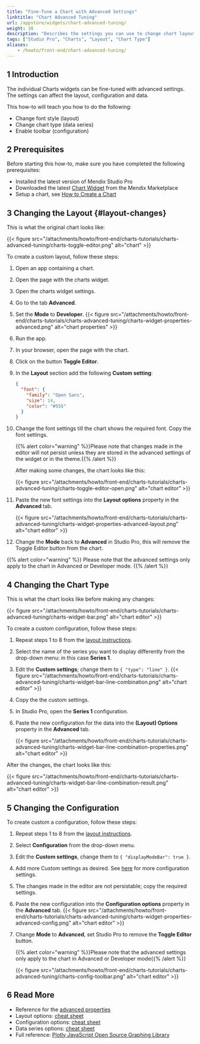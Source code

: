 ```yaml
---
title: "Fine-Tune a Chart with Advanced Settings"
linktitle: "Chart Advanced Tuning"
url: /appstore/widgets/chart-advanced-tuning/
weight: 30
description: "Describes the settings you can use to change chart layouts and types"
tags: ["Studio Pro", "Charts", "Layout", "Chart Type"]
aliases:
    - /howto/front-end/chart-advanced-tuning/
---
```


## 1 Introduction

The individual Charts widgets can be fine-tuned with advanced settings. The settings can affect the layout, configuration and data.

This how-to will teach you how to do the following:  

* Change font style (layout)
* Change chart type (data series)
* Enable toolbar (configuration)

## 2 Prerequisites

Before starting this how-to, make sure you have completed the following prerequisites:

* Installed the latest version of Mendix Studio Pro
* Downloaded the latest [Chart Widget](/appstore/widgets/charts/) from the Mendix Marketplace
* Setup a chart, see [How to Create a Chart](/howto/front-end/charts-basic-create/)

## 3 Changing the Layout {#layout-changes}

This is what the original chart looks like:

{{< figure src="/attachments/howto/front-end/charts-tutorials/charts-advanced-tuning/charts-toggle-editor.png" alt="chart" >}}

To create a custom layout, follow these steps:

1. Open an app containing a chart.
2. Open the page with the charts widget.
3. Open the charts widget settings.
4. Go to the tab **Advanced**.
5. Set the **Mode** to **Developer**.
    {{< figure src="/attachments/howto/front-end/charts-tutorials/charts-advanced-tuning/charts-widget-properties-advanced.png" alt="chart properties" >}}
6. Run the app.
7. In your browser, open the page with the chart.
8. Click on the button **Toggle Editor**.
9. In the **Layout** section add the following **Custom setting**:

    ```json
    {
      "font": {
        "family": "Open Sans",
        "size": 14,
        "color": "#555"
      }
    }
    ```

10. Change the font settings till the chart shows the required font. Copy the font settings.

    {{% alert color="warning" %}}Please note that changes made in the editor will not persist unless they are stored in the advanced settings of the widget or in the theme.{{% /alert %}}

    After making some changes, the chart looks like this:

    {{< figure src="/attachments/howto/front-end/charts-tutorials/charts-advanced-tuning/charts-toggle-editor-open.png" alt="chart editor" >}}

11. Paste the new font settings into the **Layout options** property in the **Advanced** tab.

    {{< figure src="/attachments/howto/front-end/charts-tutorials/charts-advanced-tuning/charts-widget-properties-advanced-layout.png" alt="chart editor" >}}

12. Change the **Mode** back to **Advanced** in Studio Pro, this will remove the Toggle Editor button from the chart.  

{{% alert color="warning" %}}
Please note that the advanced settings only apply to the chart in Advanced or Developer mode.
{{% /alert %}}

## 4 Changing the Chart Type

This is what the chart looks like before making any changes:

{{< figure src="/attachments/howto/front-end/charts-tutorials/charts-advanced-tuning/charts-widget-bar.png" alt="chart editor" >}}

To create a custom configuration, follow these steps:

1. Repeat steps 1 to 8 from the [layout instructions](#layout-changes).
2. Select the name of the series you want to display differently from the drop-down menu: in this case **Series 1**.
3. Edit the **Custom settings**; change them to `{ "type": "line" }`.
    {{< figure src="/attachments/howto/front-end/charts-tutorials/charts-advanced-tuning/charts-widget-bar-line-combination.png" alt="chart editor" >}}
4. Copy the the custom settings.
5. In Studio Pro, open the **Series 1** configuration.
6. Paste the new configuration for the data into the **(Layout) Options** property in the **Advanced** tab.

    {{< figure src="/attachments/howto/front-end/charts-tutorials/charts-advanced-tuning/charts-widget-bar-line-combination-properties.png" alt="chart editor" >}}

After the changes, the chart looks like this:

{{< figure src="/attachments/howto/front-end/charts-tutorials/charts-advanced-tuning/charts-widget-bar-line-combination-result.png" alt="chart editor" >}}

## 5 Changing the Configuration 

To create custom a configuration, follow these steps:

1. Repeat steps 1 to 8 from the [layout instructions](#layout-changes).
2. Select **Configuration** from the drop-down menu.
3. Edit the **Custom settings**, change them to `{ "displayModeBar": true }`.
4. Add more Custom settings as desired. See [here](https://plot.ly/javascript/configuration-options/) for more configuration settings.
5. The changes made in the editor are not persistable; copy the required settings.
6. Paste the new configuration into the **Configuration options** property in the **Advanced** tab.
    {{< figure src="/attachments/howto/front-end/charts-tutorials/charts-advanced-tuning/charts-widget-properties-advanced-config.png" alt="chart editor" >}}
7. Change **Mode** to **Advanced**, set Studio Pro to remove the **Toggle Editor** button.

    {{% alert color="warning" %}}Please note that the advanced settings only apply to the chart in Advanced or Developer mode{{% /alert %}}

    {{< figure src="/attachments/howto/front-end/charts-tutorials/charts-advanced-tuning/charts-config-toolbar.png" alt="chart editor" >}}

## 6 Read More

* Reference for the [advanced properties](/refguide/charts-configuration/#advanced)
* Layout options: [cheat sheet](/refguide/charts-advanced-cheat-sheet/#layout-all)  
* Configuration options: [cheat sheet](/refguide/charts-advanced-cheat-sheet/#config-options)  
* Data series options: [cheat sheet](/refguide/charts-advanced-cheat-sheet/#data-series)  
* Full reference: [Plotly JavaScript Open Source Graphing Library](https://plot.ly/javascript/)
